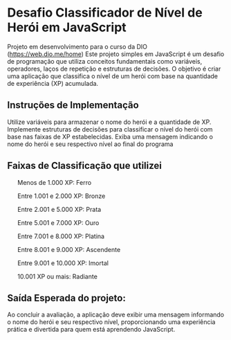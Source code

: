 #  Desafio Classificador de Nível de Herói em JavaScript

Projeto em desenvolvimento para o curso da DIO (https://web.dio.me/home)
Este projeto simples em JavaScript é um desafio de programação que utiliza conceitos fundamentais como variáveis, operadores, laços de repetição e estruturas de decisões. O objetivo é criar uma aplicação que classifica o nível de um herói com base na quantidade de experiência (XP) acumulada.

## Instruções de Implementação

Utilize variáveis para armazenar o nome do herói e a quantidade de XP.
Implemente estruturas de decisões para classificar o nível do herói com base nas faixas de XP estabelecidas.
Exiba uma mensagem indicando o nome do herói e seu respectivo nível ao final do programa

## Faixas de Classificação que utilizei


<ul>Menos de 1.000 XP: Ferro</ul>
<ul>Entre 1.001 e 2.000 XP: Bronze</ul>
<ul>Entre 2.001 e 5.000 XP: Prata</ul>
<ul>Entre 5.001 e 7.000 XP: Ouro</ul>
<ul>Entre 7.001 e 8.000 XP: Platina</ul>
<ul>Entre 8.001 e 9.000 XP: Ascendente</ul>
<ul>Entre 9.001 e 10.000 XP: Imortal</ul>
<ul>10.001 XP ou mais: Radiante</ul>



## Saída Esperada do projeto:

Ao concluir a avaliação, a aplicação deve exibir uma mensagem informando o nome do herói e seu respectivo nível, proporcionando uma experiência prática e divertida para quem está aprendendo JavaScript.
